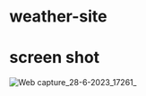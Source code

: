 # weather-site

# screen shot
![Web capture_28-6-2023_17261_](https://github.com/chlnedo/weather-site/assets/123864825/54652d01-ac52-40a2-8166-440cb2ab6ed4)
